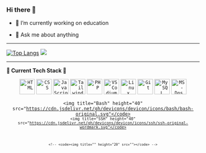 ### Hi there 👋

- 🔭 I’m currently working on education
<!-- - 🌱 I’m currently learning  -->
<!-- - 👯 I’m looking to collaborate on ... -->
<!-- - 🤔 I’m looking for help with ... -->
- 💬 Ask me about anything
<!-- - 📫 How to reach me: ... -->
<!-- - ⚡ Fun fact: ... -->

---

[![Top Langs](https://github-readme-stats.vercel.app/api/top-langs/?username=ToniCalfim&theme=cobalt&hide_title=true&langs_count=6&show_icons=true)](https://github.com/ToniCalfim/github-readme-stats) <!-- [![My Stats](https://github-readme-stats.vercel.app/api?username=ToniCalfim&show_icons=true&theme=radical&hide_title=true&show_icons=true)](https://github.com/ToniCalfim/github-readme-stats) --> ![](https://komarev.com/ghpvc/?username=ToniCalfim&color=ff69b4&style=for-the-badge&label=PROFILE+VIEWS)

<!-- https://eddiehubcommunity.github.io/awesome-github-profiles/profiles -->

---

**🚀 Current Tech Stack 🚀**
<div align= "center" >

  <!-- SVG images from https://devicon.dev/ -->
  
  <code><img title="HTML" height="40" src="https://cdn.jsdelivr.net/gh/devicons/devicon/icons/html5/html5-plain-wordmark.svg"></code>
  <code><img title="CSS" height="40" src="https://cdn.jsdelivr.net/gh/devicons/devicon/icons/css3/css3-original.svg"></code>
  <code><img title="JavaScript" height="40" src="https://cdn.jsdelivr.net/gh/devicons/devicon/icons/javascript/javascript-original.svg"></code>
  <code><img title="Tailwind" height="40" src="https://cdn.jsdelivr.net/gh/devicons/devicon/icons/tailwindcss/tailwindcss-original-wordmark.svg"></code>
  <code><img title="PHP" height="40" src="https://cdn.jsdelivr.net/gh/devicons/devicon/icons/php/php-original.svg"></code>
  <code><img title="VSCodium" height="40" src="https://cdn.jsdelivr.net/gh/devicons/devicon/icons/vscode/vscode-original-wordmark.svg"></code>
  <code><img title="Linux" height="40" src="https://cdn.jsdelivr.net/gh/devicons/devicon/icons/linux/linux-original.svg"></code>
  <code><img title="Git" height="40" src="https://cdn.jsdelivr.net/gh/devicons/devicon/icons/git/git-original.svg"></code>
  <code><img title="MySQL" height="40" src="https://cdn.jsdelivr.net/gh/devicons/devicon/icons/mysql/mysql-original.svg"></code>
  <code><img title="MS-Dos" height="40" src="https://cdn.jsdelivr.net/gh/devicons/devicon/icons/msdos/msdos-original.svg"></code>
  
  <code><img title="Bash" height="40" src="https://cdn.jsdelivr.net/gh/devicons/devicon/icons/bash/bash-original.svg"</code>
    <code><img title="SSH" height="40" src="https://cdn.jsdelivr.net/gh/devicons/devicon/icons/ssh/ssh-original-wordmark.svg"</code>
    
    <!-- <code><img title="" height="20" src=""></code> -->
    
</div>
